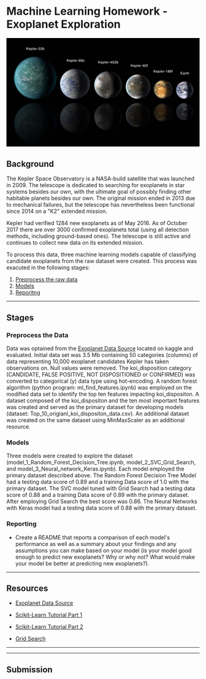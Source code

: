 # Machine Learning Homework - Exoplanet Exploration

![exoplanets.jpg](Images/exoplanets.jpg)


## Background

The Kepler Space Observatory is a NASA-build satellite that was launched in 2009. The telescope is dedicated to searching for exoplanets in star systems besides our own, with the ultimate goal of possibly finding other habitable planets besides our own. The original mission ended in 2013 due to mechanical failures, but the telescope has nevertheless been functional since 2014 on a "K2" extended mission.

Kepler had verified 1284 new exoplanets as of May 2016. As of October 2017 there are over 3000 confirmed exoplanets total (using all detection methods, including ground-based ones). The telescope is still active and continues to collect new data on its extended mission.

To process this data, three machine learning models capable of classifying candidate exoplanets from the raw dataset were created. This process was exacuted in the following stages:

1. [Preprocess the raw data](#Preprocessing)
2. [Models](#Models)
3. [Reporitng](#Reporting)

- - -

## Stages

### Preprocess the Data
Data was optained from the [Exoplanet Data Source](https://www.kaggle.com/nasa/kepler-exoplanet-search-results) located on kaggle and evaluated. Initial data set was 3.5 Mb containing 50 categories (columns) of data representing 10,000 exoplanet candidates Kepler has taken observations on. Null values were removed. The koi_disposition category (CANDIDATE, FALSE POSITIVE, NOT DISPOSITIONED or CONFIRMED) was converted to categorical (y) data type using hot-encoding. A random forest algorithm (python program: ml_find_features.ipynb) was employed on the modified data set to identify the top ten features impacting koi_dispositon.  A  dataset composed of the koi_dispositon and the ten most important features was created and served as the primary dataset for developing models (dataset: Top_10_origianl_koi_dispositon_data.csv). An additional dataset was created on the same dataset using MinMaxScaler as an additional resource.

### Models

Three models were created to explore the dataset (model_1_Random_Forest_Decision_Tree.ipynb, model_2_SVC_Grid_Search, and model_3_Neural_network_Keras.ipynb).  Each model employed the primary dataset described above. The Random Forest Decision Tree Model had a testing data score of 0.89 and a training Data score of 1.0 with the primary dataset. The SVC model tuned with Grid Search had a testing data score of 0.88 and a training Data score of 0.89 with the primary dataset. After employing Grid Search the best score was 0.86. The Neural Networks with Keras model had a testing data score of 0.88 with the primary dataset.

### Reporting

* Create a README that reports a comparison of each model's performance as well as a summary about your findings and any assumptions you can make based on your model (is your model good enough to predict new exoplanets? Why or why not? What would make your model be better at predicting new exoplanets?).

- - -

## Resources

* [Exoplanet Data Source](https://www.kaggle.com/nasa/kepler-exoplanet-search-results)

* [Scikit-Learn Tutorial Part 1](https://www.youtube.com/watch?v=4PXAztQtoTg)

* [Scikit-Learn Tutorial Part 2](https://www.youtube.com/watch?v=gK43gtGh49o&t=5858s)

* [Grid Search](https://scikit-learn.org/stable/modules/grid_search.html)

- - -



- - -

## Submission




